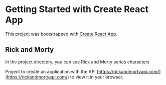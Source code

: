 # Getting Started with Create React App

This project was bootstrapped with [Create React App](https://github.com/facebook/create-react-app).

## Rick and Morty

In the project directory, you can see Rick and Morty series characters

Project to create an application with the API [https://rickandmortyapi.com/](https://rickandmortyapi.com/) to view it in your browser.







